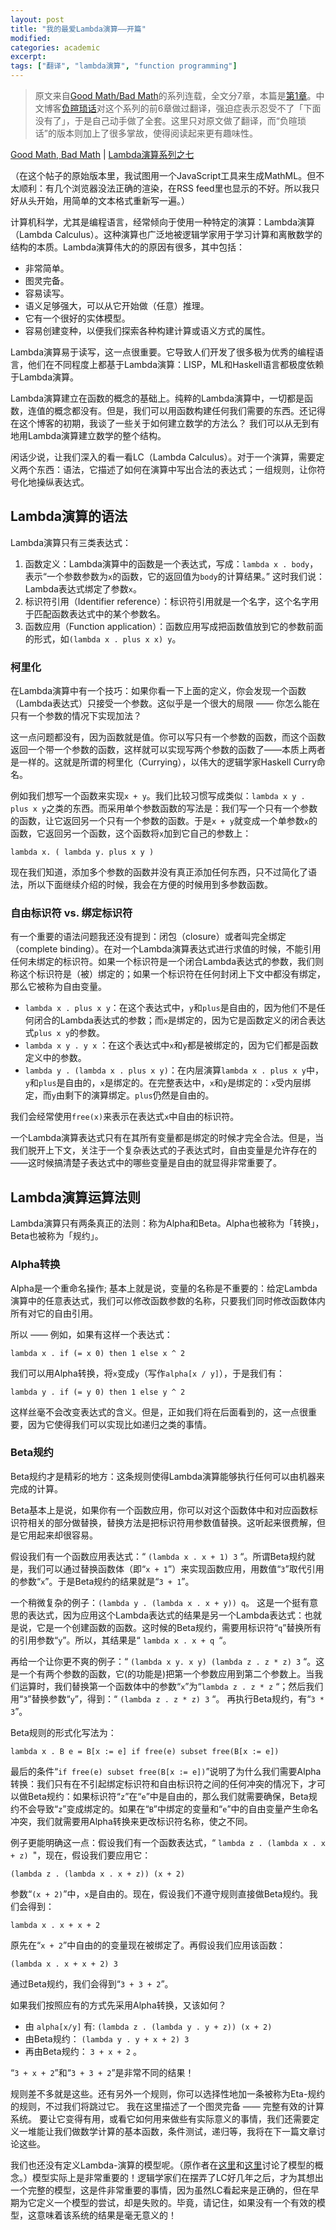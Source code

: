 ```yaml
---
layout: post
title: "我的最爱Lambda演算——开篇"
modified:
categories: academic
excerpt:
tags: ["翻译", "lambda演算", "function programming"]
---
```


>原文来自[Good Math/Bad Math][1]的系列连载，全文分7章，本篇是[第1章][2]。中文博客[负暄琐话][3]对这个系列的前6章做过翻译，强迫症表示忍受不了「下面没有了」，于是自己动手做了全套。这里只对原文做了翻译，而“负暄琐话”的版本则加上了很多掌故，使得阅读起来更有趣味性。


[Good Math, Bad Math][1] | [Lambda演算系列之七][2]

（在这个帖子的原始版本里，我试图用一个JavaScript工具来生成MathML。但不太顺利：有几个浏览器没法正确的渲染，在RSS feed里也显示的不好。所以我只好从头开始，用简单的文本格式重新写一遍。） 

计算机科学，尤其是编程语言，经常倾向于使用一种特定的演算：Lambda演算（Lambda Calculus）。这种演算也广泛地被逻辑学家用于学习计算和离散数学的结构的本质。Lambda演算伟大的的原因有很多，其中包括： 

* 非常简单。 
* 图灵完备。 
* 容易读写。 
* 语义足够强大，可以从它开始做（任意）推理。
* 它有一个很好的实体模型。
* 容易创建变种，以便我们探索各种构建计算或语义方式的属性。 

Lambda演算易于读写，这一点很重要。它导致人们开发了很多极为优秀的编程语言，他们在不同程度上都基于Lambda演算：LISP，ML和Haskell语言都极度依赖于Lambda演算。 

Lambda演算建立在函数的概念的基础上。纯粹的Lambda演算中，一切都是函数，连值的概念都没有。但是，我们可以用函数构建任何我们需要的东西。还记得在这个博客的初期，我谈了一些关于如何建立数学的方法么？ 我们可以从无到有地用Lambda演算建立数学的整个结构。 

闲话少说，让我们深入的看一看LC（Lambda Calculus）。对于一个演算，需要定义两个东西：语法，它描述了如何在演算中写出合法的表达式；一组规则，让你符号化地操纵表达式。 

## Lambda演算的语法

Lambda演算只有三类表达式： 

1. 函数定义：Lambda演算中的函数是一个表达式，写成：`lambda x . body`，表示“一个参数参数为`x`的函数，它的返回值为`body`的计算结果。” 这时我们说：Lambda表达式绑定了参数`x`。 
1. 标识符引用（Identifier reference）：标识符引用就是一个名字，这个名字用于匹配函数表达式中的某个参数名。 
1. 函数应用（Function application）：函数应用写成把函数值放到它的参数前面的形式，如`(lambda x . plus x x) y`。 

### 柯里化

在Lambda演算中有一个技巧：如果你看一下上面的定义，你会发现一个函数（Lambda表达式）只接受一个参数。这似乎是一个很大的局限 —— 你怎么能在只有一个参数的情况下实现加法？ 

这一点问题都没有，因为函数就是值。你可以写只有一个参数的函数，而这个函数返回一个带一个参数的函数，这样就可以实现写两个参数的函数了——本质上两者是一样的。这就是所谓的柯里化（Currying），以伟大的逻辑学家Haskell Curry命名。 

例如我们想写一个函数来实现`x + y`。我们比较习惯写成类似：`lambda x y . plus x y`之类的东西。而采用单个参数函数的写法是：我们写一个只有一个参数的函数，让它返回另一个只有一个参数的函数。于是`x + y`就变成一个单参数`x`的函数，它返回另一个函数，这个函数将`x`加到它自己的参数上：

    lambda x. ( lambda y. plus x y )

现在我们知道，添加多个参数的函数并没有真正添加任何东西，只不过简化了语法，所以下面继续介绍的时候，我会在方便的时候用到多参数函数。 

### 自由标识符 vs. 绑定标识符

有一个重要的语法问题我还没有提到：闭包（closure）或者叫完全绑定（complete binding）。在对一个Lambda演算表达式进行求值的时候，不能引用任何未绑定的标识符。如果一个标识符是一个闭合Lambda表达式的参数，我们则称这个标识符是（被）绑定的；如果一个标识符在任何封闭上下文中都没有绑定，那么它被称为自由变量。 

* `lambda x . plus x y`：在这个表达式中，`y`和`plus`是自由的，因为他们不是任何闭合的Lambda表达式的参数；而`x`是绑定的，因为它是函数定义的闭合表达式`plus x y`的参数。 
* `lambda x y . y x` ：在这个表达式中`x`和`y`都是被绑定的，因为它们都是函数定义中的参数。 
* `lambda y . (lambda x . plus x y)`：在内层演算`lambda x . plus x y`中，`y`和`plus`是自由的，`x`是绑定的。在完整表达中，`x`和`y`是绑定的：`x`受内层绑定，而`y`由剩下的演算绑定。`plus`仍然是自由的。 

我们会经常使用`free(x)`来表示在表达式`x`中自由的标识符。 

一个Lambda演算表达式只有在其所有变量都是绑定的时候才完全合法。但是，当我们脱开上下文，关注于一个复杂表达式的子表达式时，自由变量是允许存在的——这时候搞清楚子表达式中的哪些变量是自由的就显得非常重要了。 

## Lambda演算运算法则

Lambda演算只有两条真正的法则：称为Alpha和Beta。Alpha也被称为「转换」，Beta也被称为「规约」。 

### Alpha转换

Alpha是一个重命名操作; 基本上就是说，变量的名称是不重要的：给定Lambda演算中的任意表达式，我们可以修改函数参数的名称，只要我们同时修改函数体内所有对它的自由引用。 

所以 —— 例如，如果有这样一个表达式： 

    lambda x . if (= x 0) then 1 else x ^ 2 

我们可以用Alpha转换，将`x`变成`y`（写作`alpha[x / y]`），于是我们有： 

    lambda y . if (= y 0) then 1 else y ^ 2 

这样丝毫不会改变表达式的含义。但是，正如我们将在后面看到的，这一点很重要，因为它使得我们可以实现比如递归之类的事情。 

### Beta规约

Beta规约才是精彩的地方：这条规则使得Lambda演算能够执行任何可以由机器来完成的计算。 

Beta基本上是说，如果你有一个函数应用，你可以对这个函数体中和对应函数标识符相关的部分做替换，替换方法是把标识符用参数值替换。这听起来很费解，但是它用起来却很容易。 

假设我们有一个函数应用表达式：“ `(lambda x . x + 1) 3` “。所谓Beta规约就是，我们可以通过替换函数体（即“`x + 1`”）来实现函数应用，用数值“`3`”取代引用的参数“`x`”。于是Beta规约的结果就是“`3 + 1`”。 

一个稍微复杂的例子：`(lambda y . (lambda x . x + y)) q`。
这是一个挺有意思的表达式，因为应用这个Lambda表达式的结果是另一个Lambda表达式：也就是说，它是一个创建函数的函数。这时候的Beta规约，需要用标识符“`q`”替换所有的引用参数“`y`”。所以，其结果是“ `lambda x . x + q `“。 

再给一个让你更不爽的例子：“ `(lambda x y. x y) (lambda z . z * z) 3` “。这是一个有两个参数的函数，它(的功能是)把第一个参数应用到第二个参数上。当我们运算时，我们替换第一个函数体中的参数“`x`”为“`lambda z . z * z` “；然后我们用“`3`”替换参数“`y`”，得到：“ `(lambda z . z * z) 3` “。 再执行Beta规约，有“`3 * 3`”。 

Beta规则的形式化写法为： 

    lambda x . B e = B[x := e] if free(e) subset free(B[x := e]) 

最后的条件“`if free(e) subset free(B[x := e])`”说明了为什么我们需要Alpha转换：我们只有在不引起绑定标识符和自由标识符之间的任何冲突的情况下，才可以做Beta规约：如果标识符“`z`”在“`e`”中是自由的，那么我们就需要确保，Beta规约不会导致“`z`”变成绑定的。如果在“`B`”中绑定的变量和“`e`”中的自由变量产生命名冲突，我们就需要用Alpha转换来更改标识符名称，使之不同。 

例子更能明确这一点：假设我们有一个函数表达式，“ `lambda z . (lambda x . x + z) `"，现在，假设我们要应用它： 

    (lambda z . (lambda x . x + z)) (x + 2) 

参数“`(x + 2)`”中，`x`是自由的。现在，假设我们不遵守规则直接做Beta规约。我们会得到： 

    lambda x . x + x + 2 

原先在“`x + 2`”中自由的的变量现在被绑定了。再假设我们应用该函数：

    (lambda x . x + x + 2) 3 

通过Beta规约，我们会得到“`3 + 3 + 2`”。 

如果我们按照应有的方式先采用Alpha转换，又该如何？ 

* 由 `alpha[x/y]` 有: `(lambda z . (lambda y . y + z)) (x + 2)` 
* 由Beta规约： `(lambda y . y + x + 2) 3` 
* 再由Beta规约： `3 + x + 2` 。 

“`3 + x + 2`”和“`3 + 3 + 2`”是非常不同的结果！ 

规则差不多就是这些。还有另外一个规则，你可以选择性地加一条被称为Eta-规约的规则，不过我们将跳过它。 我在这里描述了一个图灵完备 —— 完整有效的计算系统。 要让它变得有用，或看它如何用来做些有实际意义的事情，我们还需要定义一堆能让我们做数学计算的基本函数，条件测试，递归等，我将在下一篇文章讨论这些。 

我们也还没有定义Lambda-演算的模型呢。（原作者在[这里][4]和[这里][5]讨论了模型的概念。）模型实际上是非常重要的！逻辑学家们在摆弄了LC好几年之后，才为其想出一个完整的模型，这是件非常重要的事情，因为虽然LC看起来是正确的，但在早期为它定义一个模型的尝试，却是失败的。毕竟，请记住，如果没有一个有效的模型，这意味着该系统的结果是毫无意义的！


[1]: http://goodmath.blogspot.com/
[2]: http://goodmath.blogspot.com/2006/05/my-favorite-calculus-lambda-part-1.html
[3]: http://blog.csdn.net/g9yuayon/article/details/748684
[4]: http://goodmath.blogspot.com/2006/04/more-logic-models-and-why-they-matter.html
[5]: http://goodmath.blogspot.com/2006/04/correcting-my-models-post-or-why.html